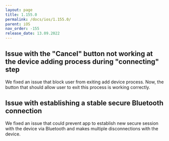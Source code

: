 ```yaml
---
layout: page
title: 1.155.0
permalink: /docs/ios/1.155.0/
parent: iOS
nav_order: -155
release_date: 13.09.2022
---
```


## Issue with the "Cancel" button not working at the device adding process during "connecting" step 
We fixed an issue that block user from exiting add device process. Now, the button that should allow user to exit this process is working correctly.

## Issue with establishing a stable secure Bluetooth connection
We fixed an issue that could prevent app to establish new secure session with the device via Bluetooth and makes multiple disconnections with the device.